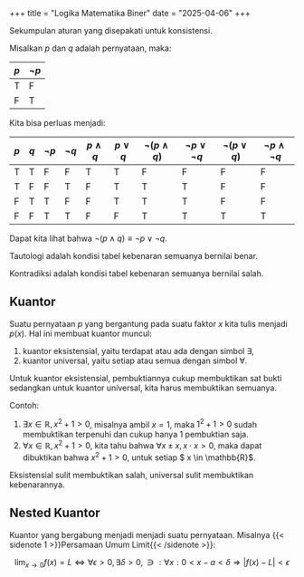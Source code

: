 +++
title       = "Logika Matematika Biner"
date        = "2025-04-06"
+++

Sekumpulan aturan yang disepakati untuk konsistensi.

Misalkan $p$ dan $q$ adalah pernyataan, maka:

| $p$ | $\neg p$ |
|---|---|
| T | F |
| F | T |

Kita bisa perluas menjadi:

| $p$ | $q$ | $\neg p$ | $\neg q$ | $p \land q$ | $p \lor q$ | $\neg (p \land q)$ | $\neg p \lor \neg q$ | $\neg (p \lor q)$ | $\neg p \land \neg q$ |
|---|---|---|---|---|---|---|---|---|---|
| T | T | F | F | T | T | F | F | F | F |
| T | F | F | T | F | T | T | T | F | F |
| F | T | T | F | F | T | T | T | F | F |
| F | F | T | T | F | F | T | T | T | T |

Dapat kita lihat bahwa $\neg (p \land q) \equiv \neg p \lor \neg q$.

Tautologi adalah kondisi tabel kebenaran semuanya bernilai benar.

Kontradiksi adalah kondisi tabel kebenaran semuanya bernilai salah.

## Kuantor

Suatu pernyataan $p$ yang bergantung pada suatu faktor $x$ kita tulis menjadi
$p(x)$. Hal ini membuat kuantor muncul:

1. kuantor eksistensial, yaitu terdapat atau ada dengan simbol $\exists$,
2. kuantor universal, yaitu setiap atau semua dengan simbol $\forall$.

Untuk kuantor eksistensial, pembuktiannya cukup membuktikan sat bukti sedangkan
untuk kuantor universal, kita harus membuktikan semuanya.

Contoh:

1. $\exists x \in \mathbb{R}, x^{2}+1 > 0$, misalnya ambil $x = 1$, maka
   $1^{2}+1 > 0$ sudah membuktikan terpenuhi dan cukup hanya 1 pembuktian saja.
2. $\forall x \in \mathbb{R}, x^{2}+1 > 0$, kita tahu bahwa $\forall x \pm x,
   x \cdot x > 0$, maka dapat dibuktikan bahwa $x^{2} + 1 > 0$, untuk setiap $ x
   \in \mathbb{R}$.

Eksistensial sulit membuktikan salah, universal sulit membuktikan kebenarannya.

## Nested Kuantor

Kuantor yang bergabung menjadi menjadi suatu pernyataan. Misalnya
{{< sidenote 1 >}}Persamaan Umum Limit{{< /sidenote >}}:

$$\lim_{x \to 0} f(x) = L \iff \forall \epsilon > 0, \exists \delta > 0,
\ni: \forall x : 0 < x - a < \delta \Rightarrow | f(x) - L | < \epsilon$$
